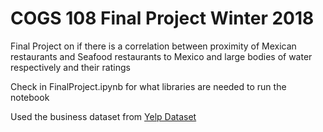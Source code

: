 # COGS 108 Final Project Winter 2018
Final Project on if there is a correlation between proximity of Mexican restaurants and Seafood restaurants to Mexico and large bodies of water respectively and their ratings

Check in FinalProject.ipynb for what libraries are needed to run the notebook

Used the business dataset from [Yelp Dataset](https://www.yelp.com/dataset)
